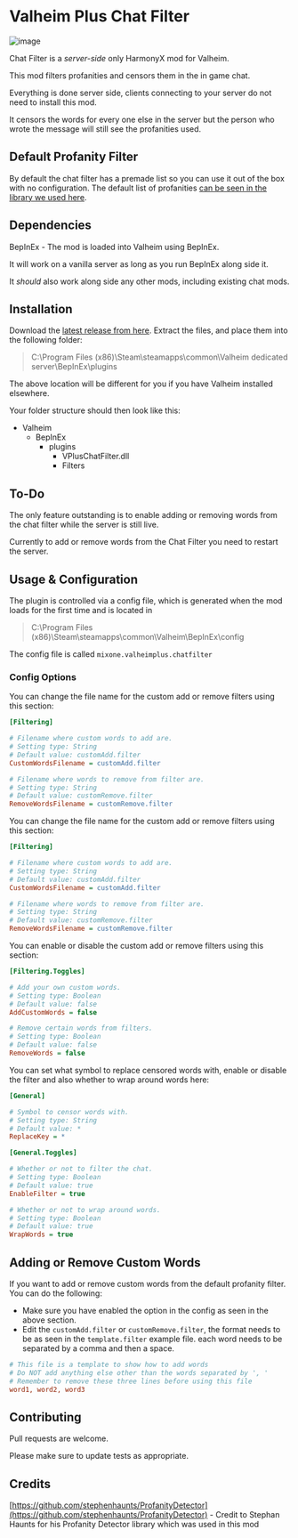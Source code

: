 # Valheim Plus Chat Filter
![image](https://user-images.githubusercontent.com/6819907/114248375-6c394e00-998f-11eb-8a46-42e213d629aa.png)

Chat Filter is a *server-side* only HarmonyX mod for Valheim. 

This mod filters profanities and censors them in the in game chat.

Everything is done server side, clients connecting to your server do not need to install this mod.

It censors the words for every one else in the server but the person who wrote the message will still see the profanities used.

## Default Profanity Filter

By default the chat filter has a premade list so you can use it out of the box with no configuration. The default list of profanities [can be seen in the library we used here](https://github.com/stephenhaunts/ProfanityDetector/blob/main/ProfanityFilter/ProfanityFilter/ProfanityList.cs).

## Dependencies

BepInEx - The mod is loaded into Valheim using BepInEx.

It will work on a vanilla server as long as you run BepInEx along side it. 

It *should* also work along side any other mods, including existing chat mods.

## Installation

Download the [latest release from here](https://github.com/valheimPlus/VPlusChatFilter/releases/latest). Extract the files, and place them into the following folder:

> C:\Program Files (x86)\Steam\steamapps\common\Valheim dedicated server\BepInEx\plugins

The above location will be different for you if you have Valheim installed elsewhere.

Your folder structure should then look like this:

* Valheim
  * BepInEx
    * plugins
      * VPlusChatFilter.dll
      * Filters

## To-Do

The only feature outstanding is to enable adding or removing words from the chat filter while the server is still live.

Currently to add or remove words from the Chat Filter you need to restart the server.


## Usage & Configuration

The plugin is controlled via a config file, which is generated when the mod loads for the first time and is located in

> C:\Program Files (x86)\Steam\steamapps\common\Valheim\BepInEx\config

The config file is called ```mixone.valheimplus.chatfilter```

### Config Options

You can change the file name for the custom add or remove filters using this section:
```ini
[Filtering]

# Filename where custom words to add are.
# Setting type: String
# Default value: customAdd.filter
CustomWordsFilename = customAdd.filter

# Filename where words to remove from filter are.
# Setting type: String
# Default value: customRemove.filter
RemoveWordsFilename = customRemove.filter
```
You can change the file name for the custom add or remove filters using this section:
```ini
[Filtering]

# Filename where custom words to add are.
# Setting type: String
# Default value: customAdd.filter
CustomWordsFilename = customAdd.filter

# Filename where words to remove from filter are.
# Setting type: String
# Default value: customRemove.filter
RemoveWordsFilename = customRemove.filter
```

You can enable or disable the custom add or remove filters using this section:

```ini
[Filtering.Toggles]

# Add your own custom words.
# Setting type: Boolean
# Default value: false
AddCustomWords = false

# Remove certain words from filters.
# Setting type: Boolean
# Default value: false
RemoveWords = false
```
You can set what symbol to replace censored words with, enable or disable the filter and also whether to wrap around words here:

```ini
[General]

# Symbol to censor words with.
# Setting type: String
# Default value: *
ReplaceKey = *

[General.Toggles]

# Whether or not to filter the chat.
# Setting type: Boolean
# Default value: true
EnableFilter = true

# Whether or not to wrap around words.
# Setting type: Boolean
# Default value: true
WrapWords = true
```

## Adding or Remove Custom Words

If you want to add or remove custom words from the default profanity filter. You can do the following:

* Make sure you have enabled the option in the config as seen in the above section.
* Edit the ```customAdd.filter``` or ```customRemove.filter```, the format needs to be as seen in the ```template.filter``` example file. each word needs to be separated by a comma and then a space.

```ini
# This file is a template to show how to add words
# Do NOT add anything else other than the words separated by ', '
# Remember to remove these three lines before using this file
word1, word2, word3
```


## Contributing
Pull requests are welcome. 

Please make sure to update tests as appropriate.

## Credits

[https://github.com/stephenhaunts/ProfanityDetector](https://github.com/stephenhaunts/ProfanityDetector) - Credit to Stephan Haunts for his Profanity Detector library which was used in this mod 
